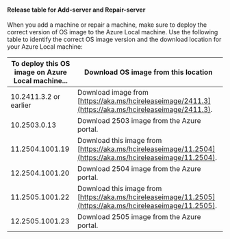 
#### Release table for Add-server and Repair-server

When you add a machine or repair a machine, make sure to deploy the correct version of OS image to the Azure Local machine. Use the following table to identify the correct OS image version and the download location for your Azure Local machine:


| To deploy this OS image on Azure Local machine... | Download OS image from this location |
|------------------|------------------|
| 10.2411.3.2 or earlier | Download image from [https://aka.ms/hcireleaseimage/2411.3](https://aka.ms/hcireleaseimage/2411.3). |
| 10.2503.0.13 | Download 2503 image from the Azure portal. |
| 11.2504.1001.19 | Download this image from [https://aka.ms/hcireleaseimage/11.2504](https://aka.ms/hcireleaseimage/11.2504). |
| 12.2504.1001.20 | Download 2504 image from the Azure portal. |
| 11.2505.1001.22 | Download this image from [https://aka.ms/hcireleaseimage/11.2505](https://aka.ms/hcireleaseimage/11.2505). |
| 12.2505.1001.23 | Download 2505 image from the Azure portal. |
